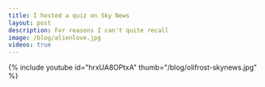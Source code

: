 ```yaml
---
title: I hosted a quiz on Sky News
layout: post
description: For reasons I can't quite recall
image: /blog/alienlove.jpg
videos: true
---
```


{% include youtube id="hrxUA8OPtxA" thumb="/blog/olifrost-skynews.jpg" %}


